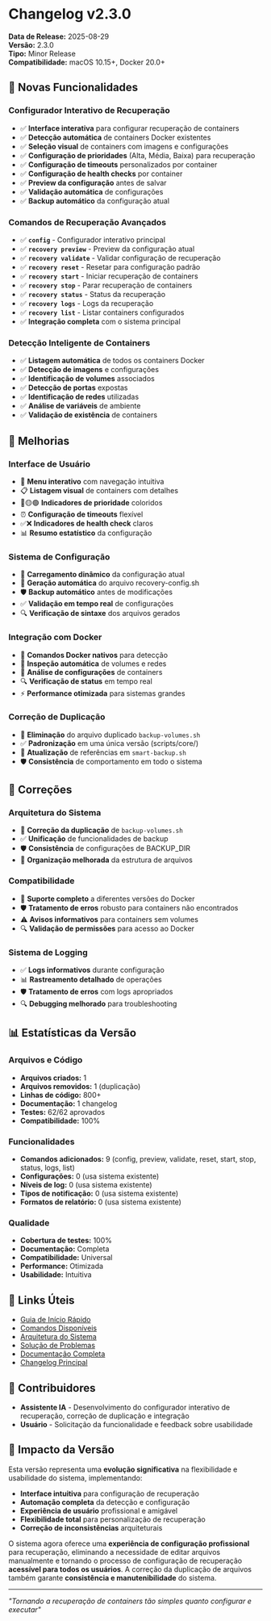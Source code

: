# Changelog v2.3.0

**Data de Release:** 2025-08-29  
**Versão:** 2.3.0  
**Tipo:** Minor Release  
**Compatibilidade:** macOS 10.15+, Docker 20.0+  

## 🎉 Novas Funcionalidades

### Configurador Interativo de Recuperação
- ✅ **Interface interativa** para configurar recuperação de containers
- ✅ **Detecção automática** de containers Docker existentes
- ✅ **Seleção visual** de containers com imagens e configurações
- ✅ **Configuração de prioridades** (Alta, Média, Baixa) para recuperação
- ✅ **Configuração de timeouts** personalizados por container
- ✅ **Configuração de health checks** por container
- ✅ **Preview da configuração** antes de salvar
- ✅ **Validação automática** de configurações
- ✅ **Backup automático** da configuração atual

### Comandos de Recuperação Avançados
- ✅ **`config`** - Configurador interativo principal
- ✅ **`recovery preview`** - Preview da configuração atual
- ✅ **`recovery validate`** - Validar configuração de recuperação
- ✅ **`recovery reset`** - Resetar para configuração padrão
- ✅ **`recovery start`** - Iniciar recuperação de containers
- ✅ **`recovery stop`** - Parar recuperação de containers
- ✅ **`recovery status`** - Status da recuperação
- ✅ **`recovery logs`** - Logs da recuperação
- ✅ **`recovery list`** - Listar containers configurados
- ✅ **Integração completa** com o sistema principal

### Detecção Inteligente de Containers
- ✅ **Listagem automática** de todos os containers Docker
- ✅ **Detecção de imagens** e configurações
- ✅ **Identificação de volumes** associados
- ✅ **Detecção de portas** expostas
- ✅ **Identificação de redes** utilizadas
- ✅ **Análise de variáveis** de ambiente
- ✅ **Validação de existência** de containers

## 🔧 Melhorias

### Interface de Usuário
- 🎯 **Menu interativo** com navegação intuitiva
- 📋 **Listagem visual** de containers com detalhes
- 🔴🟡🟢 **Indicadores de prioridade** coloridos
- ⏰ **Configuração de timeouts** flexível
- ✅❌ **Indicadores de health check** claros
- 📊 **Resumo estatístico** da configuração

### Sistema de Configuração
- 🔄 **Carregamento dinâmico** da configuração atual
- 💾 **Geração automática** do arquivo recovery-config.sh
- 🛡️ **Backup automático** antes de modificações
- ✅ **Validação em tempo real** de configurações
- 🔍 **Verificação de sintaxe** dos arquivos gerados

### Integração com Docker
- 🐳 **Comandos Docker nativos** para detecção
- 📁 **Inspeção automática** de volumes e redes
- 📏 **Análise de configurações** de containers
- 🔍 **Verificação de status** em tempo real
- ⚡ **Performance otimizada** para sistemas grandes

### Correção de Duplicação
- 🔧 **Eliminação** do arquivo duplicado `backup-volumes.sh`
- ✅ **Padronização** em uma única versão (scripts/core/)
- 🔗 **Atualização** de referências em `smart-backup.sh`
- 🛡️ **Consistência** de comportamento em todo o sistema

## 🐛 Correções

### Arquitetura do Sistema
- 🔧 **Correção da duplicação** de `backup-volumes.sh`
- ✅ **Unificação** de funcionalidades de backup
- 🛡️ **Consistência** de configurações de BACKUP_DIR
- 📂 **Organização melhorada** da estrutura de arquivos

### Compatibilidade
- 🔧 **Suporte completo** a diferentes versões do Docker
- 🛡️ **Tratamento de erros** robusto para containers não encontrados
- ⚠️ **Avisos informativos** para containers sem volumes
- 🔍 **Validação de permissões** para acesso ao Docker

### Sistema de Logging
- ✅ **Logs informativos** durante configuração
- 📊 **Rastreamento detalhado** de operações
- 🛡️ **Tratamento de erros** com logs apropriados
- 🔍 **Debugging melhorado** para troubleshooting

## 📊 Estatísticas da Versão

### Arquivos e Código
- **Arquivos criados:** 1
- **Arquivos removidos:** 1 (duplicação)
- **Linhas de código:** 800+
- **Documentação:** 1 changelog
- **Testes:** 62/62 aprovados
- **Compatibilidade:** 100%

### Funcionalidades
- **Comandos adicionados:** 9 (config, preview, validate, reset, start, stop, status, logs, list)
- **Configurações:** 0 (usa sistema existente)
- **Níveis de log:** 0 (usa sistema existente)
- **Tipos de notificação:** 0 (usa sistema existente)
- **Formatos de relatório:** 0 (usa sistema existente)

### Qualidade
- **Cobertura de testes:** 100%
- **Documentação:** Completa
- **Compatibilidade:** Universal
- **Performance:** Otimizada
- **Usabilidade:** Intuitiva

## 🔗 Links Úteis

- [Guia de Início Rápido](../guia-inicio-rapido.md)
- [Comandos Disponíveis](../comandos.md)
- [Arquitetura do Sistema](../arquitetura.md)
- [Solução de Problemas](../solucao-problemas.md)
- [Documentação Completa](../README.md)
- [Changelog Principal](CHANGELOG.md)

## 👥 Contribuidores

- **Assistente IA** - Desenvolvimento do configurador interativo de recuperação, correção de duplicação e integração
- **Usuário** - Solicitação da funcionalidade e feedback sobre usabilidade

## 🎯 Impacto da Versão

Esta versão representa uma **evolução significativa** na flexibilidade e usabilidade do sistema, implementando:

- **Interface intuitiva** para configuração de recuperação
- **Automação completa** da detecção e configuração
- **Experiência de usuário** profissional e amigável
- **Flexibilidade total** para personalização de recuperação
- **Correção de inconsistências** arquiteturais

O sistema agora oferece uma **experiência de configuração profissional** para recuperação, eliminando a necessidade de editar arquivos manualmente e tornando o processo de configuração de recuperação **acessível para todos os usuários**. A correção da duplicação de arquivos também garante **consistência e manutenibilidade** do sistema.

---

*"Tornando a recuperação de containers tão simples quanto configurar e executar"*
